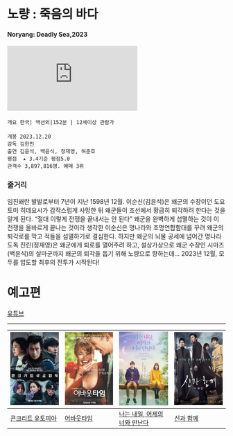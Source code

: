 # 노량 : 죽음의 바다
#### Noryang: Deadly Sea,2023

![노량:죽음의 바다](https://img-s-msn-com.akamaized.net/tenant/amp/entityid/AA1lEbh9.img?w=534&h=765&m=6)  

```
개요 한국| 액션외|152분 | 12세이상 관람가 

개봉 2023.12.20
감독 김한민
출연 김윤석, 백윤식, 정재영, 허준호
평점  ★ 3.4기준 평점5.0
관객수 3,897,816명. 예매 3위
```

### 줄거리 
임진왜란 발발로부터 7년이 지난 1598년 12월. 이순신(김윤석)은 왜군의 수장이던 도요토미 히데요시가 갑작스럽게 사망한 뒤 왜군들이 조선에서 황급히 퇴각하려 한다는 것을 알게 된다. “절대 이렇게 전쟁을 끝내서는 안 된다” 왜군을 완벽하게 섬멸하는 것이 이 전쟁을 올바르게 끝나는 것이라 생각한 이순신은 명나라와 조명연합함대를 꾸려 왜군의 퇴각로를 막고 적들을 섬멸하기로 결심한다. 하지만 왜군의 뇌물 공세에 넘어간 명나라 도독 진린(정재영)은 왜군에게 퇴로를 열어주려 하고, 설상가상으로 왜군 수장인 시마즈(백윤식)의 살마군까지 왜군의 퇴각을 돕기 위해 노량으로 향하는데… 2023년 12월, 모두를 압도할 최후의 전투가 시작된다!

# 예고편
[유튜브](https://youtu.be/gXEpZpnImY8?si=HghbKNAioPmVOacL)  
***
|![콘크리트 유토피아](../src/콘크리트.jpg)|![어바웃타임](../src/어바웃.jpg)|![나는 내일, 어제의 너와 만난다](../src/ljh_picture.jpg)|![신과 함께](../src/신과함께.jpg)|  
|---|---|---|---|
|[콘크리트 유토피아](su.md)|[어바웃타임](smw.md)|[나는 내일, 어제의 너와 만난다](ljh.md)|[신과 함께](lss.md)|
